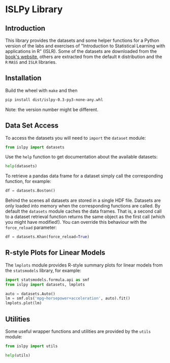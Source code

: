 # ISLPy Library

## Introduction

This library provides the datasets and some helper functions for 
a Python version of the labs and exercises of "Introduction to Statistical Learning with applications in R" (ISLR). Some of the datasets are downloaded from the [book's website](www.statlearning.com), others are extracted
from the default `R` distribution and the `R` `MASS` and `ISLR` libraries.

## Installation

Build the wheel with `make` and then

```bash
pip install dist/islpy-0.3-py3-none-any.whl
```

Note: the version number might be different.

## Data Set Access

To access the datasets you will need to `import` the `dataset` module:

```python
from islpy import datasets
```

Use the `help` function to get documentation about the available datasets:

```python
help(datasets)
```

To retrieve a pandas data frame for a dataset simply call the corresponding function, for example:

```python
df = datasets.Boston()
```

Behind the scenes all datasets are stored in a single HDF file. Datasets are only loaded into memory when the corresponding functions are called. By default the `datasets` module caches the data frames. That is, a second call to a dataset retrieval function returns the same object as the first call (which you might have modified!). You can override this behaviour with the `force_reload` parameter:

```python
df = datasets.Khan(force_reload=True)
```

## R-style Plots for Linear Models

The `lmplots` module provides R-style summary plots for linear models from the `statsmodels` library, for example:

```python
import statsmodels.formula.api as smf
from islpy import datasets, lmplots

auto = datasets.Auto()
lm = smf.ols('mpg~horsepower+acceleration', auto).fit()
lmplots.plot(lm)
```

## Utilities
Some useful wrapper functions and utilities are provided by the `utils` module:

```python
from islpy import utils

help(utils)
```
